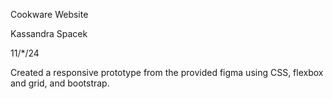 Cookware Website

Kassandra Spacek

11/*/24

Created a responsive prototype from the provided figma using CSS, flexbox and grid, and bootstrap.